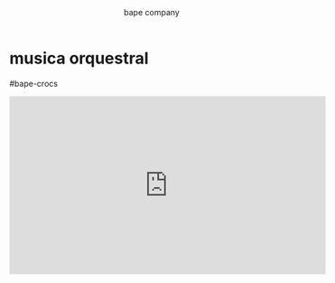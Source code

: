 <head>
    <link rel="stylesheet " href="style.css" />
</head>
<body>
<header>bape company</header>


<h1>musica orquestral</h1>

<p>#bape-crocs</p>

<iframe width="560" height="315" src="https://www.youtube.com/embed/https://youtu.be/dVDQsWMApCU?si=_1jrZJnojuPeOJLR" title="YouTube video player" frameborder="0" allow="accelerometer; autoplay; clipboard-write; encrypted-media; gyroscope; picture-in-picture; web-share" referrerpolicy="strict-origin-when-cross-origin" allowfullscreen></iframe>




</body>
